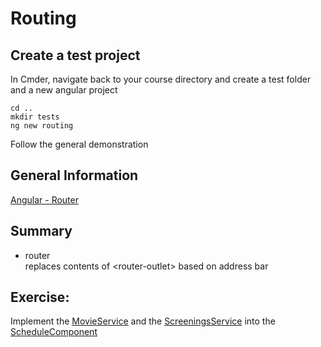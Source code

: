 # Routing
## Create a test project
In Cmder, navigate back to your course directory and create a test folder and a new angular project
```
cd ..
mkdir tests
ng new routing
```
Follow the general demonstration

## General Information
[Angular - Router](https://angular.io/guide/router)

## Summary
- router  
replaces contents of \<router-outlet> based on address bar


## Exercise:
Implement the [MovieService](../src/app/core/services/movie/movie.service.ts) and the [ScreeningsService](../src/app/core/services/schedule/screenings.service.ts) into the [ScheduleComponent](../src/app/areas/external/views/schedule/schedule.component.html)
